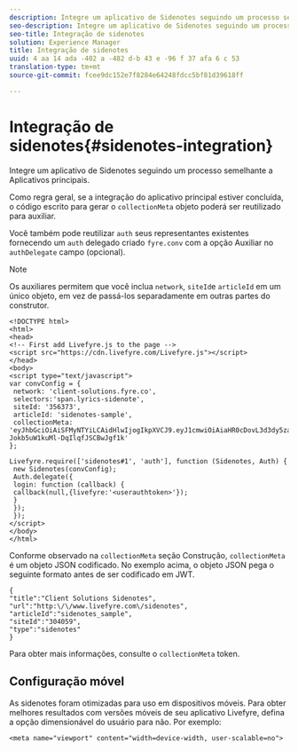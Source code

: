 ```yaml
---
description: Integre um aplicativo de Sidenotes seguindo um processo semelhante a Aplicativos principais.
seo-description: Integre um aplicativo de Sidenotes seguindo um processo semelhante a Aplicativos principais.
seo-title: Integração de sidenotes
solution: Experience Manager
title: Integração de sidenotes
uuid: 4 aa 14 ada -402 a -482 d-b 43 e -96 f 37 afa 6 c 53
translation-type: tm+mt
source-git-commit: fcee9dc152e7f8284e64248fdcc5bf81d39618ff

---
```



# Integração de sidenotes{#sidenotes-integration}

Integre um aplicativo de Sidenotes seguindo um processo semelhante a Aplicativos principais.

Como regra geral, se a integração do aplicativo principal estiver concluída, o código escrito para gerar o `collectionMeta` objeto poderá ser reutilizado para auxiliar.

Você também pode reutilizar `auth` seus representantes existentes fornecendo um `auth` delegado criado `fyre.conv` com a opção Auxiliar no `authDelegate` campo (opcional).

>[!NOTE]
>
>Os auxiliares permitem que você inclua `network`, `siteId`e `articleId` em um único objeto, em vez de passá-los separadamente em outras partes do construtor.

```
<!DOCTYPE html> 
<html> 
<head> 
<!-- First add Livefyre.js to the page --> 
<script src="https://cdn.livefyre.com/Livefyre.js"></script> 
</head> 
<body> 
<script type="text/javascript"> 
var convConfig = { 
 network: 'client-solutions.fyre.co', 
 selectors:'span.lyrics-sidenote', 
 siteId: '356373', 
 articleId: 'sidenotes-sample', 
 collectionMeta: 'eyJhbGciOiAiSFMyNTYiLCAidHlwIjogIkpXVCJ9.eyJ1cmwiOiAiaHR0cDovL3d3dy5zaWRlbm90ZXMtZGVtby5jb20vbHlyaWNzIiwgInNpdGVJZCI6ICIzMDQwNTkiLCAidHlwZSI6ICJzaWRlbm90ZXMiLCAiYXJ0aWNsZUlkIjogInNpZGVub3Rlc19zYW1wbGUiLCAidGl0bGUiOiAiQ2xpZW50IFNvbHV0aW9ucyBTaWRlbm90ZXMifQ.2gxnsM0TS8dfp-Jokb5uW1kuMl-DqIlqfJSCBwJgf1k' 
}; 
  
Livefyre.require(['sidenotes#1', 'auth'], function (Sidenotes, Auth) { 
 new Sidenotes(convConfig); 
 Auth.delegate({ 
 login: function (callback) { 
 callback(null,{livefyre:'<userauthtoken>'}); 
 } 
 }); 
 }); 
</script> 
</body> 
</html>
```

Conforme observado na `collectionMeta` seção Construção, `collectionMeta` é um objeto JSON codificado. No exemplo acima, o objeto JSON pega o seguinte formato antes de ser codificado em JWT.

```
{ 
"title":"Client Solutions Sidenotes", 
"url":"http:\/\/www.livefyre.com\/sidenotes", 
"articleId":"sidenotes_sample", 
"siteId":"304059", 
"type":"sidenotes" 
}
```

Para obter mais informações, consulte o `collectionMeta` token.

## Configuração móvel

As sidenotes foram otimizadas para uso em dispositivos móveis. Para obter melhores resultados com versões móveis de seu aplicativo Livefyre, defina a opção dimensionável do usuário para não. Por exemplo:

```
<meta name="viewport" content="width=device-width, user-scalable=no">
```
